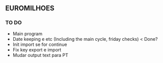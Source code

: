 ## EUROMILHOES

### TO DO

* Main program
* Date keeping e etc (Including the main cycle, friday checks) < Done?
* Init import se for continue
* Fix key export e import
* Mudar output text para PT

